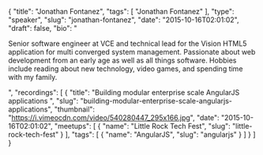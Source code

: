 {
  "title": "Jonathan Fontanez",
  "tags": [
    "Jonathan Fontanez"
  ],
  "type": "speaker",
  "slug": "jonathan-fontanez",
  "date": "2015-10-16T02:01:02",
  "draft": false,
  "bio": "<p>Senior software engineer at VCE and technical lead for the Vision HTML5 application for multi converged system management. Passionate about web development from an early age as well as all things software. Hobbies include reading about new technology, video games, and spending time with my family.</p>",
  "recordings": [
    {
      "title": "Building modular enterprise scale AngularJS applications ",
      "slug": "building-modular-enterprise-scale-angularjs-applications",
      "thumbnail": "https://i.vimeocdn.com/video/540280447_295x166.jpg",
      "date": "2015-10-16T02:01:02",
      "meetups": [
        {
          "name": "Little Rock Tech Fest",
          "slug": "little-rock-tech-fest"
        }
      ],
      "tags": [
        {
          "name": "AngularJS",
          "slug": "angularjs"
        }
      ]
    }
  ]
}